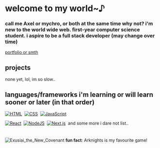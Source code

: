 # welcome to my world~♪

### call me Axel or mychro, or both at the same time why not? i'm new to the world wide web. first-year computer science student. i aspire to be a full stack developer (may change over time)

[portfolio or smth](https://axelmychro.github.io)

## projects

none yet, lol, im so slow..

## languages/frameworks i'm learning or will learn sooner or later (in that order)

[![HTML](https://img.shields.io/badge/HTML-%23E34F26.svg?logo=html5&logoColor=white)](#)&nbsp;
[![CSS](https://img.shields.io/badge/CSS-639?logo=css&logoColor=fff)](#)&nbsp;
[![JavaScript](https://img.shields.io/badge/JavaScript-F7DF1E?logo=javascript&logoColor=000)](#)&nbsp;

[![React](https://img.shields.io/badge/React-%2320232a.svg?logo=react&logoColor=%2361DAFB)](#)&nbsp;
[![NodeJS](https://img.shields.io/badge/Node.js-6DA55F?logo=node.js&logoColor=white)](#)&nbsp;
[![Next.js](https://img.shields.io/badge/Next.js-black?logo=next.js&logoColor=white)](#)&nbsp;
and some more i dare not list..
#

![Exusiai_the_New_Covenant](https://arknights.wiki.gg/images/Exusiai_the_New_Covenant_Elite_2.png)
**fun fact**: Arknights is my favourite game!
